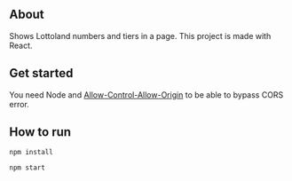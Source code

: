 ## About

Shows Lottoland numbers and tiers in a page.
This project is made with React.

## Get started

You need Node and [Allow-Control-Allow-Origin](https://chrome.google.com/webstore/detail/allow-control-allow-origi/nlfbmbojpeacfghkpbjhddihlkkiljbi) to be able to bypass CORS error.

## How to run

`npm install`

`npm start`
